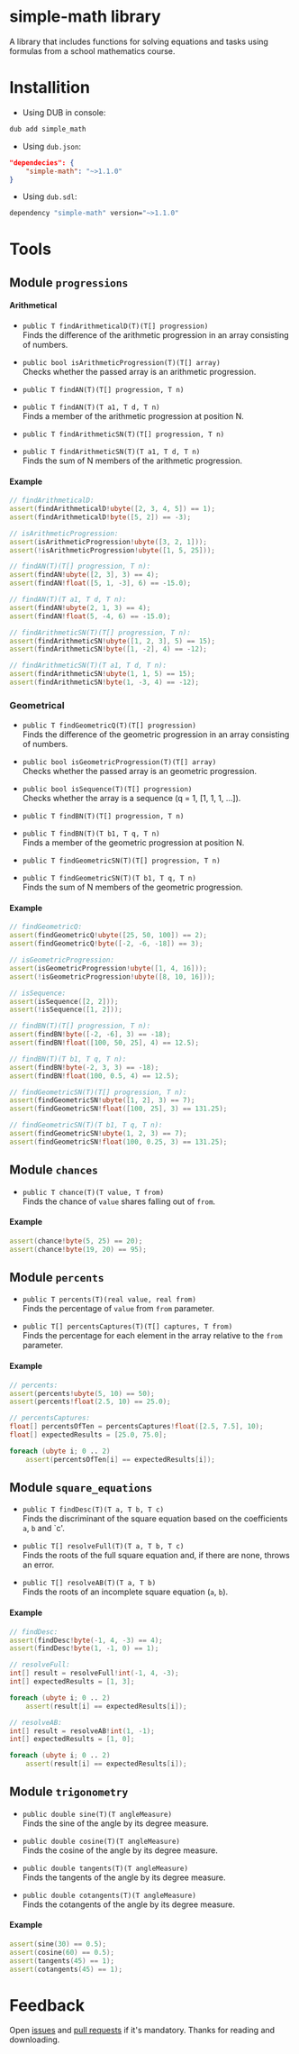 # simple-math library
A library that includes functions for solving equations and tasks using formulas from a school mathematics course.

# Installition
* Using DUB in console:
```bash
dub add simple_math
```

* Using `dub.json`:
```json
"dependecies": {
	"simple-math": "~>1.1.0"
}
```

* Using `dub.sdl`:
```bash
dependency "simple-math" version="~>1.1.0"
```

# Tools
## Module `progressions`
#### Arithmetical
* `public T findArithmeticalD(T)(T[] progression)`\
Finds the difference of the arithmetic progression in an array consisting of numbers.

* `public bool isArithmeticProgression(T)(T[] array)`\
Checks whether the passed array is an arithmetic progression.

* `public T findAN(T)(T[] progression, T n)`
* `public T findAN(T)(T a1, T d, T n)`\
Finds a member of the arithmetic progression at position N.

* `public T findArithmeticSN(T)(T[] progression, T n)`
* `public T findArithmeticSN(T)(T a1, T d, T n)`\
Finds the sum of N members of the arithmetic progression.

#### Example
```d
// findArithmeticalD:
assert(findArithmeticalD!ubyte([2, 3, 4, 5]) == 1);
assert(findArithmeticalD!byte([5, 2]) == -3);

// isArithmeticProgression:
assert(isArithmeticProgression!ubyte([3, 2, 1]));
assert(!isArithmeticProgression!ubyte([1, 5, 25]));

// findAN(T)(T[] progression, T n):
assert(findAN!ubyte([2, 3], 3) == 4);
assert(findAN!float([5, 1, -3], 6) == -15.0);

// findAN(T)(T a1, T d, T n):
assert(findAN!ubyte(2, 1, 3) == 4);
assert(findAN!float(5, -4, 6) == -15.0);

// findArithmeticSN(T)(T[] progression, T n):
assert(findArithmeticSN!ubyte([1, 2, 3], 5) == 15);
assert(findArithmeticSN!byte([1, -2], 4) == -12);

// findArithmeticSN(T)(T a1, T d, T n):
assert(findArithmeticSN!ubyte(1, 1, 5) == 15);
assert(findArithmeticSN!byte(1, -3, 4) == -12);
```

### Geometrical
* `public T findGeometricQ(T)(T[] progression)`\
Finds the difference of the geometric progression in an array consisting of numbers.

* `public bool isGeometricProgression(T)(T[] array)`\
Checks whether the passed array is an geometric progression.

* `public bool isSequence(T)(T[] progression)`\
Checks whether the array is a sequence (q = 1, [1, 1, 1, ...]).

* `public T findBN(T)(T[] progression, T n)`
* `public T findBN(T)(T b1, T q, T n)`\
Finds a member of the geometric progression at position N.

* `public T findGeometricSN(T)(T[] progression, T n)`
* `public T findGeometricSN(T)(T b1, T q, T n)`\
Finds the sum of N members of the geometric progression.

#### Example
```d
// findGeometricQ:
assert(findGeometricQ!ubyte([25, 50, 100]) == 2);
assert(findGeometricQ!byte([-2, -6, -18]) == 3);

// isGeometricProgression:
assert(isGeometricProgression!ubyte([1, 4, 16]));
assert(!isGeometricProgression!ubyte([8, 10, 16]));

// isSequence:
assert(isSequence([2, 2]));
assert(!isSequence([1, 2]));

// findBN(T)(T[] progression, T n):
assert(findBN!byte([-2, -6], 3) == -18);
assert(findBN!float([100, 50, 25], 4) == 12.5);

// findBN(T)(T b1, T q, T n):
assert(findBN!byte(-2, 3, 3) == -18);
assert(findBN!float(100, 0.5, 4) == 12.5);

// findGeometricSN(T)(T[] progression, T n):
assert(findGeometricSN!ubyte([1, 2], 3) == 7);
assert(findGeometricSN!float([100, 25], 3) == 131.25);

// findGeometricSN(T)(T b1, T q, T n):
assert(findGeometricSN!ubyte(1, 2, 3) == 7);
assert(findGeometricSN!float(100, 0.25, 3) == 131.25);
```

## Module `chances`
* `public T chance(T)(T value, T from)`\
Finds the chance of `value` shares falling out of `from`.

#### Example
```d
assert(chance!byte(5, 25) == 20);
assert(chance!byte(19, 20) == 95);
```

## Module `percents`
* `public T percents(T)(real value, real from)`\
Finds the percentage of `value` from `from` parameter.

* `public T[] percentsCaptures(T)(T[] captures, T from)`\
Finds the percentage for each element in the array relative to the `from` parameter.

#### Example
```d
// percents:
assert(percents!ubyte(5, 10) == 50);
assert(percents!float(2.5, 10) == 25.0);

// percentsCaptures:
float[] percentsOfTen = percentsCaptures!float([2.5, 7.5], 10);
float[] expectedResults = [25.0, 75.0];

foreach (ubyte i; 0 .. 2)
	assert(percentsOfTen[i] == expectedResults[i]);
```

## Module `square_equations`
* `public T findDesc(T)(T a, T b, T c)`\
Finds the discriminant of the square equation based on the coefficients `a`, `b` and `c'.

* `public T[] resolveFull(T)(T a, T b, T c)`\
Finds the roots of the full square equation and, if there are none, throws an error.

* `public T[] resolveAB(T)(T a, T b)`\
Finds the roots of an incomplete square equation (`a`, `b`).

#### Example
```d
// findDesc:
assert(findDesc!byte(-1, 4, -3) == 4);
assert(findDesc!byte(1, -1, 0) == 1);

// resolveFull:
int[] result = resolveFull!int(-1, 4, -3);
int[] expectedResults = [1, 3];

foreach (ubyte i; 0 .. 2)
	assert(result[i] == expectedResults[i]);

// resolveAB:
int[] result = resolveAB!int(1, -1);
int[] expectedResults = [1, 0];

foreach (ubyte i; 0 .. 2)
	assert(result[i] == expectedResults[i]);
```

## Module `trigonometry`
* `public double sine(T)(T angleMeasure)`\
Finds the sine of the angle by its degree measure.

* `public double cosine(T)(T angleMeasure)`\
Finds the cosine of the angle by its degree measure.

* `public double tangents(T)(T angleMeasure)`\
Finds the tangents of the angle by its degree measure.

* `public double cotangents(T)(T angleMeasure)`\
Finds the cotangents of the angle by its degree measure.

#### Example
```d
assert(sine(30) == 0.5);
assert(cosine(60) == 0.5);
assert(tangents(45) == 1);
assert(cotangents(45) == 1);
```

# Feedback
Open [issues](https://github.com/DarkJoij/simple-math/issues) and [pull requests](https://github.com/DarkJoij/simple-math/pulls) if it's mandatory. Thanks for reading and downloading.
